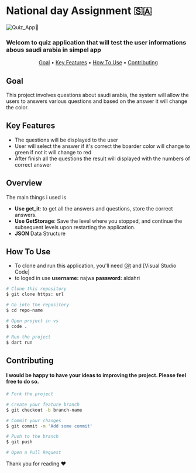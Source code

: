# National day Assignment 🇸🇦

![Quiz_App🥇](https://github.com/user-attachments/assets/6d7362b1-ab77-47d1-b20a-fe32af9e2cfb)

### Welcom to quiz application that will test the user informations abous saudi arabia in simpel app 

<p align="center">
  <a href="#goal">Goal</a> •
  <a href="#key-features">Key Features</a> •
  <a href="#how-to-use">How To Use</a> •
  <a href="#contributing">Contributing</a> 
</p>

## Goal
This project involves questions about saudi arabia, the system will allow the users to answers various questions and based on the answer it will  change the color.

## Key Features
- The questions will be displayed to the user
- User will select the answer if it's correct the boarder color will change to green if not it will change to red
- After finish all the questions the result will displayed with the numbers of correct answer

## Overview
The main things i used is
- **Use get_it**: to get all the answers and questions, store the correct answers.
- **Use GetStorage**: Save the level where you stopped, and continue the subsequent levels upon restarting the application.
-  **JSON** Data Structure


## How To Use
- To clone and run this application, you'll need [Git](https://git-scm.com) and [Visual Studio Code] 
- to loged in use **username:** najwa   **password:** aldahri

```bash
# Clone this repository
$ git clone https: url

# Go into the repository
$ cd repo-name

# Open project in vs
$ code .

# Run the project 
$ dart run
```

## Contributing
#### I would be happy to have your ideas to improving the project. Please feel free to do so.
```bash
# Fork the project

# Create your feature branch
$ git checkout -b branch-name

# Commit your changes
$ git commit -m 'Add some commit'

# Push to the branch
$ git push

# Open a Pull Request

```

Thank you for reading ❤️
